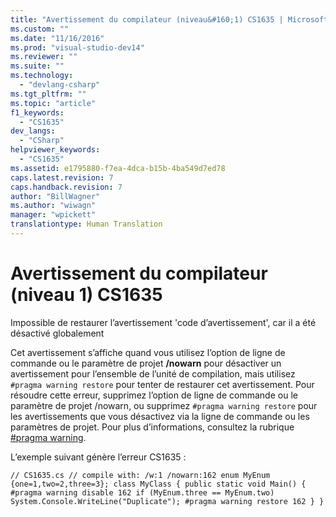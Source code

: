 ```yaml
---
title: "Avertissement du compilateur (niveau&#160;1) CS1635 | Microsoft Docs"
ms.custom: ""
ms.date: "11/16/2016"
ms.prod: "visual-studio-dev14"
ms.reviewer: ""
ms.suite: ""
ms.technology: 
  - "devlang-csharp"
ms.tgt_pltfrm: ""
ms.topic: "article"
f1_keywords: 
  - "CS1635"
dev_langs: 
  - "CSharp"
helpviewer_keywords: 
  - "CS1635"
ms.assetid: e1795880-f7ea-4dca-b15b-4ba549d7ed78
caps.latest.revision: 7
caps.handback.revision: 7
author: "BillWagner"
ms.author: "wiwagn"
manager: "wpickett"
translationtype: Human Translation
---
```

# Avertissement du compilateur (niveau&#160;1) CS1635
Impossible de restaurer l’avertissement 'code d’avertissement', car il a été désactivé globalement  
  
 Cet avertissement s’affiche quand vous utilisez l’option de ligne de commande ou le paramètre de projet **\/nowarn** pour désactiver un avertissement pour l’ensemble de l’unité de compilation, mais utilisez `#pragma warning restore` pour tenter de restaurer cet avertissement. Pour résoudre cette erreur, supprimez l’option de ligne de commande ou le paramètre de projet \/nowarn, ou supprimez `#pragma warning restore` pour les avertissements que vous désactivez via la ligne de commande ou les paramètres de projet. Pour plus d’informations, consultez la rubrique [\#pragma warning](../../csharp/language-reference/preprocessor-directives/preprocessor-pragma-warning.md).  
  
 L’exemple suivant génère l’erreur CS1635 :  
  
```  
// CS1635.cs // compile with: /w:1 /nowarn:162 enum MyEnum {one=1,two=2,three=3}; class MyClass { public static void Main() { #pragma warning disable 162 if (MyEnum.three == MyEnum.two) System.Console.WriteLine("Duplicate"); #pragma warning restore 162 } }  
```